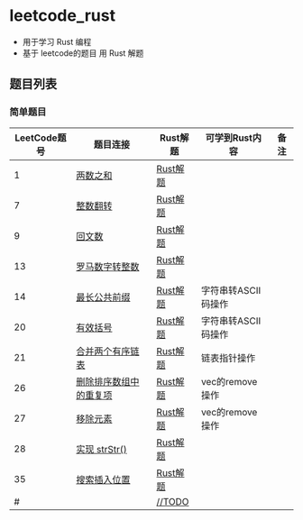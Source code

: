 # leetcode_rust

- 用于学习 Rust 编程
- 基于 leetcode的题目 用 Rust 解题

## 题目列表


### 简单题目

|LeetCode题号|题目连接|Rust解题|可学到Rust内容|备注|
|---|---|---|---|---|
|1|[两数之和](https://leetcode-cn.com/problems/two-sum/)|[Rust解题](./easy/two_sum/src/main.rs)|||
|7|[整数翻转](https://leetcode-cn.com/problems/reverse-integer/)|[Rust解题](./easy/reverse_integer/src/main.rs)|||
|9|[回文数](https://leetcode-cn.com/problems/palindrome-number/)|[Rust解题](./easy/palindrome_number/src/main.rs)|||
|13|[罗马数字转整数](https://leetcode-cn.com/problems/roman-to-integer)|[Rust解题](./easy/roman_to_integer/src/main.rs)|||
|14|[最长公共前缀](https://leetcode-cn.com/problems/longest-common-prefix)|[Rust解题](./easy/longest_common_prefix/src/main.rs)|字符串转ASCII码操作||
|20|[有效括号](https://leetcode-cn.com/problems/valid-parentheses)|[Rust解题](./easy/valid_parentheses/src/main.rs)|字符串转ASCII码操作||
|21|[合并两个有序链表](https://leetcode-cn.com/problems/merge-two-sorted-lists/)|[Rust解题](./easy/merge_two_sorted_lists/src/main.rs)|链表指针操作||
|26|[删除排序数组中的重复项](https://leetcode-cn.com/problems/remove-duplicates-from-sorted-array/)|[Rust解题](./easy/remove_duplicates_from_sorted_array/src/main.rs)|vec的remove操作||
|27|[移除元素](https://leetcode-cn.com/problems/remove-element/)|[Rust解题](./easy/remove_element/src/main.rs)|vec的remove操作||
|28|[实现 strStr()](https://leetcode-cn.com/problems/implement-strstr/)|[Rust解题](./easy/implement_strstr/src/main.rs)|||
|35|[搜索插入位置](https://leetcode-cn.com/problems/search-insert-position/)|[Rust解题](./easy/search_insert_position/src/main.rs)|||
|#|[](https://leetcode-cn.com/problems/)|[//TODO]()|||

